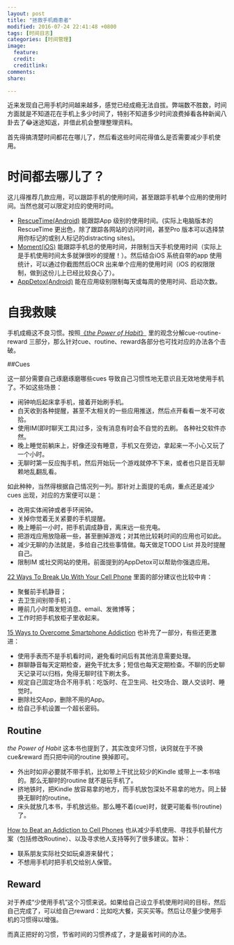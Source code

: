 ```yaml
---
layout: post
title: "拯救手机瘾患者"
modified: 2016-07-24 22:41:48 +0800
tags: [时间日志]
categories: [时间管理]
image:
  feature: 
  credit: 
  creditlink: 
comments: 
share: 

---
```



近来发现自己用手机时间越来越多，感觉已经成瘾无法自拔。弊端数不胜数，时间方面就是不知道花在手机上多少时间了，特别不知道多少时间浪费掉看各种新闻八卦去了😂迷途知返，并借此机会整理整理资料。

首先得搞清楚时间都花在哪儿了，然后看这些时间花得值么是否需要减少手机使用。

# 时间都去哪儿了？

这儿得推荐几款应用，可以跟踪手机的使用时间，甚至跟踪手机单个应用的使用时间。当然也就可以限定对应的使用时间。

- [RescueTime(Android)](https://www.rescuetime.com/get_rescuetime) 能跟踪App 级别的使用时间。(实际上电脑版本的RescueTime 更出色，除了跟踪各网站的访问时间，甚至Pro 版本可以选择禁用你标记的或别人标记的distracting sites)。
- [Moment(iOS)](https://itunes.apple.com/us/app/moment-track-how-much-you/id771541926?mt=8) 能跟踪手机总的使用时间，并限制当天手机使用时间（实际上是手机使用时间太多就弹很吵的提醒！）。然后结合iOS 系统自带的app 使用统计，可以通过你截图然后OCR 出来单个应用的使用时间（iOS 的权限限制，做到这份儿上已经比较良心了）。
- [AppDetox(Android)](https://play.google.com/store/apps/details?id=de.dfki.appdetox) 能在应用级别限制每天或每周的使用时间、启动次数。


# 自我救赎

手机成瘾这不良习惯。按照[《_the Power of Habit_》](https://book.douban.com/subject/10431236/) 里的观念分解cue-routine-reward 三部分，那么针对cue、routine、reward各部分也可找对应的办法各个击破。

##Cues 

这一部分需要自己琢磨琢磨哪些cues 导致自己习惯性地无意识且无效地使用手机了。不如这些场景：

- 闹钟响后起床拿手机，接着开始刷手机。
- 白天收到各种提醒，甚至不太相关的一些应用推送，然后点开看看一发不可收拾。
- 使用IM(即时聊天工具)过多，没有消息有时会不自觉的去刷。 各种社交软件亦然。
- 晚上睡觉前躺床上，好像还没有睡意，手机又在旁边，拿起来一不小心又玩了一个小时。
- 无聊时第一反应掏手机，然后开始玩一个游戏就停不下来，或者也只是百无聊赖地乱翻乱看。

如此种种，当然得根据自己情况列一列。那针对上面提的毛病，重点还是减少cues 出现，对应的方案便可以是：

- 改用实体闹钟或者手环闹钟。
- 关掉你觉着无关紧要的手机提醒。
- 晚上睡前一小时，把手机调成静音，离床远一些充电。
- 把游戏应用放隐蔽一些，甚至删掉游戏；对其他比较耗时间的应用也可如此。
- 减少无聊的办法就是，多给自己找些事情做。每天做足TODO List 并及时提醒自己。
- 限制IM 或社交网站的使用。前面提到的AppDetox可以帮助你强退应用。

[22 Ways To Break Up With Your Cell Phone](https://www.buzzfeed.com/carolynkylstra/cell-phone-detox)  里面的部分建议也比较中肯：

- 聚餐前手机静音；
- 去卫生间别带手机；
- 睡前几小时甭发短消息、email、发微博等；
- 工作时把手机放柜子里收起来。

[15 Ways to Overcome Smartphone Addiction](http://www.daniel-wong.com/2015/07/06/overcome-smartphone-addiction/) 也补充了一部分，有些还更激进：

- 使用手表而不是手机看时间，避免看时间后有其他消息需要处理。
- 群聊静音每天定期检查，避免干扰太多；短信也每天定期检查。不聊的历史聊天记录可以归档，免得无聊时往下刷太多。
- 规定自己固定场合不用手机：吃饭时、在卫生间、社交场合、跟人交谈时、睡觉时。
- 删除社交App，删除不用的App。
- 给自己手机设置一个超长密码。

## Routine


_the Power of Habit_ 这本书也提到了，其实改变坏习惯，诀窍就在于不换cue&reward 而只把中间的routine 换掉即可。

- 外出时如非必要就不带手机，比如带上干扰比较少的Kindle 或带上一本书啥的。那么无聊时的routine 就不是玩手机了。
- 挤地铁时，把Kindle 放容易拿的地方，而手机放包深处不易拿的地方。同上替换无聊时的routine。
- 床头就放几本书，手机放远些。那么睡不着(cue)时，就更可能看书(routine) 了。

[How to Beat an Addiction to Cell Phones](http://www.wikihow.com/Beat-an-Addiction-to-Cell-Phones) 也从减少手机使用、寻找手机替代方案（包括修改Routine）、以及寻求他人支持等列了很多建议。暂补：

- 联系朋友实际社交如玩桌游来替代；
- 不想用手机时把手机交给别人保管。



## Reward

对于养成“少使用手机”这个习惯来说。如果给自己设立手机使用时间的目标，然后自己完成了，可以给自己reward：比如吃大餐，买买买等。然后让尽量少使用手机的习惯得以增强。

而真正把好的习惯，节省时间的习惯养成了，才是最省时间的办法。